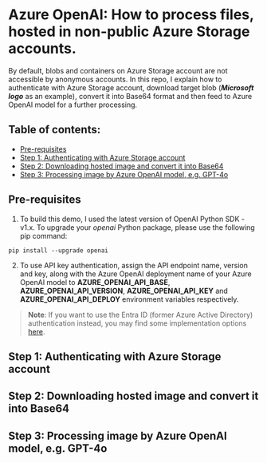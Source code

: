 # Azure OpenAI: How to process files, hosted in non-public Azure Storage accounts.

By default, blobs and containers on Azure Storage account are not accessible by anonymous accounts. In this repo, I explain how to authenticate with Azure Storage account, download target blob (**_Microsoft logo_** as an example), convert it into Base64 format and then feed to Azure OpenAI model for a further processing.

## Table of contents:
- [Pre-requisites]()
- [Step 1: Authenticating with Azure Storage account](https://github.com/LazaUK/AOAI-ProtectedStorage-SDKv1/tree/main#step-1-authenticating-with-azure-storage-account)
- [Step 2: Downloading hosted image and convert it into Base64]()
- [Step 3: Processing image by Azure OpenAI model, e.g. GPT-4o]()

## Pre-requisites
1. To build this demo, I used the latest version of OpenAI Python SDK - v1.x. To upgrade your _openai_ Python package, please use the following pip command:
```
pip install --upgrade openai
```
2. To use API key authentication, assign the API endpoint name, version and key, along with the Azure OpenAI deployment name of your Azure OpenAI model to **AZURE_OPENAI_API_BASE**, **AZURE_OPENAI_API_VERSION**, **AZURE_OPENAI_API_KEY** and **AZURE_OPENAI_API_DEPLOY** environment variables respectively.
>**Note**: If you want to use the Entra ID (former Azure Active Directory) authentication instead, you may find some implementation options [here](https://github.com/LazaUK/AOAI-EntraIDAuth-SDKv1).

## Step 1: Authenticating with Azure Storage account



## Step 2: Downloading hosted image and convert it into Base64

## Step 3: Processing image by Azure OpenAI model, e.g. GPT-4o

